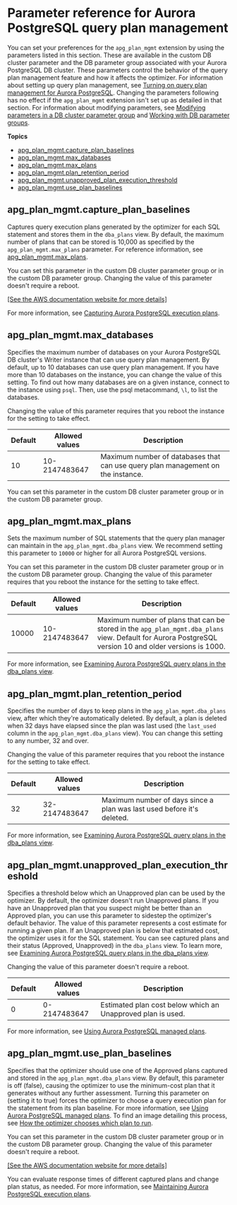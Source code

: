 # Parameter reference for Aurora PostgreSQL query plan management<a name="AuroraPostgreSQL.Optimize.Parameters"></a>

You can set your preferences for the `apg_plan_mgmt` extension by using the parameters listed in this section\. These are available in the custom DB cluster parameter and the DB parameter group associated with your Aurora PostgreSQL DB cluster\. These parameters control the behavior of the query plan management feature and how it affects the optimizer\. For information about setting up query plan management, see [Turning on query plan management for Aurora PostgreSQL](AuroraPostgreSQL.Optimize.md#AuroraPostgreSQL.Optimize.Enable)\. Changing the parameters following has no effect if the `apg_plan_mgmt` extension isn't set up as detailed in that section\. For information about modifying parameters, see [Modifying parameters in a DB cluster parameter group](USER_WorkingWithDBClusterParamGroups.md#USER_WorkingWithParamGroups.ModifyingCluster) and [Working with DB parameter groups](USER_WorkingWithDBInstanceParamGroups.md)\. 

**Topics**
+ [apg\_plan\_mgmt\.capture\_plan\_baselines](#AuroraPostgreSQL.Optimize.Parameters.capture_plan_baselines)
+ [apg\_plan\_mgmt\.max\_databases](#AuroraPostgreSQL.Optimize.Parameters.max_databases)
+ [apg\_plan\_mgmt\.max\_plans](#AuroraPostgreSQL.Optimize.Parameters.max_plans)
+ [apg\_plan\_mgmt\.plan\_retention\_period](#AuroraPostgreSQL.Optimize.Parameters.plan_retention_period)
+ [apg\_plan\_mgmt\.unapproved\_plan\_execution\_threshold](#AuroraPostgreSQL.Optimize.Parameters.unapproved_plan_execution_threshold)
+ [apg\_plan\_mgmt\.use\_plan\_baselines](#AuroraPostgreSQL.Optimize.Parameters.use_plan_baselines)

## apg\_plan\_mgmt\.capture\_plan\_baselines<a name="AuroraPostgreSQL.Optimize.Parameters.capture_plan_baselines"></a>

Captures query execution plans generated by the optimizer for each SQL statement and stores them in the `dba_plans` view\. By default, the maximum number of plans that can be stored is 10,000 as specified by the `apg_plan_mgmt.max_plans` parameter\. For reference information, see [apg\_plan\_mgmt\.max\_plans](#AuroraPostgreSQL.Optimize.Parameters.max_plans)\.

You can set this parameter in the custom DB cluster parameter group or in the custom DB parameter group\. Changing the value of this parameter doesn't require a reboot\. 

[\[See the AWS documentation website for more details\]](http://docs.aws.amazon.com/AmazonRDS/latest/AuroraUserGuide/AuroraPostgreSQL.Optimize.Parameters.html)

For more information, see [Capturing Aurora PostgreSQL execution plans](AuroraPostgreSQL.Optimize.CapturePlans.md)\. 

## apg\_plan\_mgmt\.max\_databases<a name="AuroraPostgreSQL.Optimize.Parameters.max_databases"></a>

Specifies the maximum number of databases on your Aurora PostgreSQL DB cluster's Writer instance that can use query plan management\. By default, up to 10 databases can use query plan management\. If you have more than 10 databases on the instance, you can change the value of this setting\. To find out how many databases are on a given instance, connect to the instance using `psql`\. Then, use the psql metacommand, `\l`, to list the databases\.

Changing the value of this parameter requires that you reboot the instance for the setting to take effect\.


| Default | Allowed values | Description | 
| --- | --- | --- | 
| 10 | 10\-2147483647 | Maximum number of databases that can use query plan management on the instance\. | 

You can set this parameter in the custom DB cluster parameter group or in the custom DB parameter group\. 

## apg\_plan\_mgmt\.max\_plans<a name="AuroraPostgreSQL.Optimize.Parameters.max_plans"></a>

Sets the maximum number of SQL statements that the query plan manager can maintain in the `apg_plan_mgmt.dba_plans` view\. We recommend setting this parameter to `10000` or higher for all Aurora PostgreSQL versions\. 

You can set this parameter in the custom DB cluster parameter group or in the custom DB parameter group\. Changing the value of this parameter requires that you reboot the instance for the setting to take effect\.


| Default | Allowed values | Description | 
| --- | --- | --- | 
| 10000 | 10\-2147483647 | Maximum number of plans that can be stored in the `apg_plan_mgmt.dba_plans` view\.  Default for Aurora PostgreSQL version 10 and older versions is 1000\.  | 

For more information, see [Examining Aurora PostgreSQL query plans in the dba\_plans view](AuroraPostgreSQL.Optimize.ViewPlans.md)\.

## apg\_plan\_mgmt\.plan\_retention\_period<a name="AuroraPostgreSQL.Optimize.Parameters.plan_retention_period"></a>

Specifies the number of days to keep plans in the `apg_plan_mgmt.dba_plans` view, after which they're automatically deleted\. By default, a plan is deleted when 32 days have elapsed since the plan was last used \(the `last_used` column in the `apg_plan_mgmt.dba_plans` view\)\. You can change this setting to any number, 32 and over\. 

Changing the value of this parameter requires that you reboot the instance for the setting to take effect\.


| Default | Allowed values | Description | 
| --- | --- | --- | 
| 32 | 32\-2147483647 | Maximum number of days since a plan was last used before it's deleted\.  | 

For more information, see [Examining Aurora PostgreSQL query plans in the dba\_plans view](AuroraPostgreSQL.Optimize.ViewPlans.md)\.

## apg\_plan\_mgmt\.unapproved\_plan\_execution\_threshold<a name="AuroraPostgreSQL.Optimize.Parameters.unapproved_plan_execution_threshold"></a>

Specifies a threshold below which an Unapproved plan can be used by the optimizer\. By default, the optimizer doesn't run Unapproved plans\. If you have an Unapproved plan that you suspect might be better than an Approved plan, you can use this parameter to sidestep the optimizer's default behavior\. The value of this parameter represents a cost estimate for running a given plan\. If an Unapproved plan is below that estimated cost, the optimizer uses it for the SQL statement\. You can see captured plans and their status \(Approved, Unapproved\) in the `dba_plans` view\. To learn more, see [Examining Aurora PostgreSQL query plans in the dba\_plans view](AuroraPostgreSQL.Optimize.ViewPlans.md)\.

Changing the value of this parameter doesn't require a reboot\.


| Default | Allowed values | Description | 
| --- | --- | --- | 
| 0 | 0\-2147483647 | Estimated plan cost below which an Unapproved plan is used\. | 

For more information, see [Using Aurora PostgreSQL managed plans](AuroraPostgreSQL.Optimize.UsePlans.md)\. 

## apg\_plan\_mgmt\.use\_plan\_baselines<a name="AuroraPostgreSQL.Optimize.Parameters.use_plan_baselines"></a>

Specifies that the optimizer should use one of the Approved plans captured and stored in the `apg_plan_mgmt.dba_plans` view\. By default, this parameter is off \(false\), causing the optimizer to use the minimum\-cost plan that it generates without any further assessment\. Turning this parameter on \(setting it to true\) forces the optimizer to choose a query execution plan for the statement from its plan baseline\. For more information, see [Using Aurora PostgreSQL managed plans](AuroraPostgreSQL.Optimize.UsePlans.md)\. To find an image detailing this process, see [How the optimizer chooses which plan to run](AuroraPostgreSQL.Optimize.UsePlans.md#AuroraPostgreSQL.Optimize.UsePlans.ChoosePlans)\. 

You can set this parameter in the custom DB cluster parameter group or in the custom DB parameter group\. Changing the value of this parameter doesn't require a reboot\.

[\[See the AWS documentation website for more details\]](http://docs.aws.amazon.com/AmazonRDS/latest/AuroraUserGuide/AuroraPostgreSQL.Optimize.Parameters.html)

You can evaluate response times of different captured plans and change plan status, as needed\. For more information, see [Maintaining Aurora PostgreSQL execution plans](AuroraPostgreSQL.Optimize.Maintenance.md)\. 